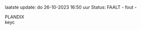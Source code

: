 laatste update: 
do 26-10-2023 16:50   uur 
Status: FAALT - fout - 
<div class="service O">PLANDIX</div><div class="service R">keyc</div>